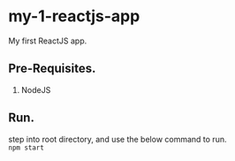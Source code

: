 # my-1-reactjs-app
My first ReactJS app.

## Pre-Requisites.
1. NodeJS

## Run.
 step into root directory, and use the below command to run.  
 ``npm start``
 
